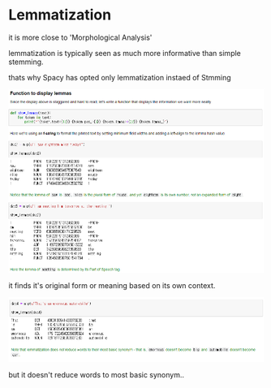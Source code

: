 # Lemmatization

it is more close to 'Morphological Analysis'

lemmatization is typically seen as much more informative than simple stemming.

thats why Spacy has opted only lemmatization instaed of Stmming

![image-20210906111131125](photo/image-20210906111131125-16308942924481.png)



it finds it's original form or meaning based on its own context.

![image-20210906111215301](photo/image-20210906111215301-16308943369042.png)

but it doesn't reduce words to most basic synonym..
